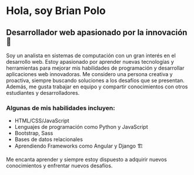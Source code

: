 
# Hola, soy Brian Polo

## Desarrollador web apasionado por la innovación 🚀

Soy un analista en sistemas de computación con un gran interés en el desarrollo web. Estoy apasionado por aprender nuevas tecnologías y herramientas para mejorar mis habilidades de programación y desarrollar aplicaciones web innovadoras. Me considero una persona creativa y proactiva, siempre buscando soluciones a los desafíos que se presentan. Además, me gusta trabajar en equipo y compartir conocimientos con otros estudiantes y desarrolladores.

### Algunas de mis habilidades incluyen:

- HTML/CSS/JavaScript
- Lenguajes de programación como Python y JavaScript
- Bootstrap, Sass
- Bases de datos relacionales 
- Aprendiendo Frameworks como Angular y Django 🏗️

Me encanta aprender y siempre estoy dispuesto a adquirir nuevos conocimientos y enfrentar nuevos desafíos. 





